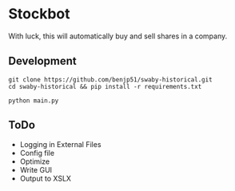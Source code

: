 # Stockbot
With luck, this will automatically buy and sell shares in a company.

## Development

```
git clone https://github.com/benjp51/swaby-historical.git
cd swaby-historical && pip install -r requirements.txt

python main.py
```

## ToDo
 - Logging in External Files
 - Config file
 - Optimize
 - Write GUI
 - Output to XSLX
